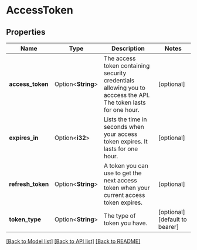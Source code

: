 # AccessToken

## Properties

Name | Type | Description | Notes
------------ | ------------- | ------------- | -------------
**access_token** | Option<**String**> | The access token containing security credentials allowing you to acccess the API. The token lasts for one hour. | [optional]
**expires_in** | Option<**i32**> | Lists the time in seconds when your access token expires. It lasts for one hour. | [optional]
**refresh_token** | Option<**String**> | A token you can use to get the next access token when your current access token expires. | [optional]
**token_type** | Option<**String**> | The type of token you have. | [optional][default to bearer]

[[Back to Model list]](../README.md#documentation-for-models) [[Back to API list]](../README.md#documentation-for-api-endpoints) [[Back to README]](../README.md)


